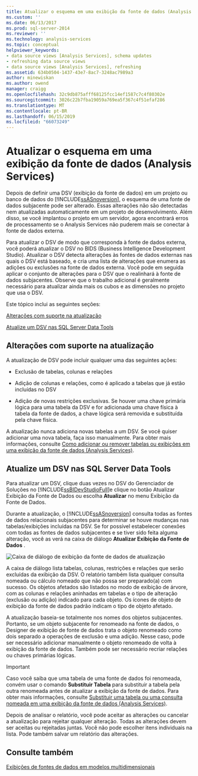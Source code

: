 ```yaml
---
title: Atualizar o esquema em uma exibição da fonte de dados (Analysis Services) | Microsoft Docs
ms.custom: ''
ms.date: 06/13/2017
ms.prod: sql-server-2014
ms.reviewer: ''
ms.technology: analysis-services
ms.topic: conceptual
helpviewer_keywords:
- data source views [Analysis Services], schema updates
- refreshing data source views
- data source views [Analysis Services], refreshing
ms.assetid: 634b0504-1437-43e7-8ac7-3248ac7989a3
author: minewiskan
ms.author: owend
manager: craigg
ms.openlocfilehash: 32c9db875afff68125fcc14ef1587c7c4f80302e
ms.sourcegitcommit: 3026c22b7fba19059a769ea5f367c4f51efaf286
ms.translationtype: MT
ms.contentlocale: pt-BR
ms.lasthandoff: 06/15/2019
ms.locfileid: "66073249"
---
```

# <a name="refresh-the-schema-in-a-data-source-view-analysis-services"></a>Atualizar o esquema em uma exibição da fonte de dados (Analysis Services)
  Depois de definir uma DSV (exibição da fonte de dados) em um projeto ou banco de dados do [!INCLUDE[ssASnoversion](../../../includes/ssasnoversion-md.md)], o esquema de uma fonte de dados subjacente pode ser alterado. Essas alterações não são detectadas nem atualizadas automaticamente em um projeto de desenvolvimento. Além disso, se você implantou o projeto em um servidor, agora encontrará erros de processamento se o Analysis Services não puderem mais se conectar à fonte de dados externa.  
  
 Para atualizar o DSV de modo que corresponda à fonte de dados externa, você poderá atualizar o DSV no BIDS (Business Intelligence Development Studio). Atualizar o DSV detecta alterações às fontes de dados externas nas quais o DSV está baseado, e cria uma lista de alterações que enumera as adições ou exclusões na fonte de dados externa. Você pode em seguida aplicar o conjunto de alterações para o DSV que o realinhará à fonte de dados subjacentes. Observe que o trabalho adicional é geralmente necessário para atualizar ainda mais os cubos e as dimensões no projeto que usa o DSV.  
  
 Este tópico inclui as seguintes seções:  
  
 [Alterações com suporte na atualização](#bkmk_changlist)  
  
 [Atualize um DSV nas SQL Server Data Tools](#bkmk_DSVrefresh)  
  
##  <a name="bkmk_changlist"></a> Alterações com suporte na atualização  
 A atualização de DSV pode incluir qualquer uma das seguintes ações:  
  
-   Exclusão de tabelas, colunas e relações  
  
-   Adição de colunas e relações, como é aplicado a tabelas que já estão incluídas no DSV  
  
-   Adição de novas restrições exclusivas. Se houver uma chave primária lógica para uma tabela da DSV e for adicionada uma chave física à tabela da fonte de dados, a chave lógica será removida e substituída pela chave física.  
  
 A atualização nunca adiciona novas tabelas a um DSV. Se você quiser adicionar uma nova tabela, faça isso manualmente. Para obter mais informações, consulte [Como adicionar ou remover tabelas ou exibições em uma exibição da fonte de dados &#40;Analysis Services&#41;](adding-or-removing-tables-or-views-in-a-data-source-view-analysis-services.md).  
  
##  <a name="bkmk_DSVrefresh"></a> Atualize um DSV nas SQL Server Data Tools  
 Para atualizar um DSV, clique duas vezes no DSV do Gerenciador de Soluções no [!INCLUDE[ssBIDevStudioFull](../../includes/ssbidevstudiofull-md.md)]e clique no botão Atualizar Exibição da Fonte de Dados ou escolha **Atualizar** no menu Exibição da Fonte de Dados.  
  
 Durante a atualização, o [!INCLUDE[ssASnoversion](../../../includes/ssasnoversion-md.md)] consulta todas as fontes de dados relacionais subjacentes para determinar se houve mudanças nas tabelas/exibições incluídas na DSV. Se for possível estabelecer conexões com todas as fontes de dados subjacentes e se tiver sido feita alguma alteração, você as verá na caixa de diálogo **Atualizar Exibição da Fonte de Dados** .  
  
 ![Caixa de diálogo de exibição da fonte de dados de atualização](../media/ssas-olapdsv-refresh.gif "caixa de diálogo Atualizar exibição da fonte de dados")  
  
 A caixa de diálogo lista tabelas, colunas, restrições e relações que serão excluídas da exibição da DSV. O relatório também lista qualquer consulta nomeada ou cálculo nomeado que não possa ser preparado(a) com sucesso. Os objetos afetados são listados no modo de exibição de árvore, com as colunas e relações aninhadas em tabelas e o tipo de alteração (exclusão ou adição) indicado para cada objeto. Os ícones de objeto de exibição da fonte de dados padrão indicam o tipo de objeto afetado.  
  
 A atualização baseia-se totalmente nos nomes dos objetos subjacentes. Portanto, se um objeto subjacente for renomeado na fonte de dados, o Designer de exibição de fonte de dados trata o objeto renomeado como dois separado a operações de exclusão e uma adição. Nesse caso, pode ser necessário adicionar manualmente o objeto renomeado de volta à exibição da fonte de dados. Também pode ser necessário recriar relações ou chaves primárias lógicas.  
  
> [!IMPORTANT]  
>  Caso você saiba que uma tabela de uma fonte de dados foi renomeada, convém usar o comando **Substituir Tabela** para substituir a tabela pela outra renomeada antes de atualizar a exibição da fonte de dados. Para obter mais informações, consulte [Substituir uma tabela ou uma consulta nomeada em uma exibição da fonte de dados &#40;Analysis Services&#41;](replace-a-table-or-a-named-query-in-a-data-source-view-analysis-services.md).  
  
 Depois de analisar o relatório, você pode aceitar as alterações ou cancelar a atualização para rejeitar qualquer alteração. Todas as alterações devem ser aceitas ou rejeitadas juntas. Você não pode escolher itens individuais na lista. Pode também salvar um relatório das alterações.  
  
## <a name="see-also"></a>Consulte também  
 [Exibições de fontes de dados em modelos multidimensionais](data-source-views-in-multidimensional-models.md)  
  
  
